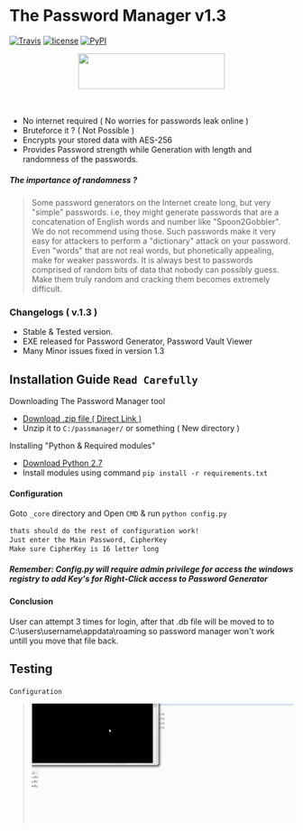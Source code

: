 # The Password Manager v1.3
[![Travis](https://img.shields.io/travis/rust-lang/rust.svg)](https://github.com/roothaxor/The-Password-Manager)
[![license](https://img.shields.io/github/license/mashape/apistatus.svg)](https://www.roothaxor.in)
[![PyPI](https://img.shields.io/pypi/status/Django.svg)](https://github.com/roothaxor/The-Password-Manager)

<p align="center">
  <img width=260 height=63 src="http://orig06.deviantart.net/f419/f/2013/294/b/4/animated_3d_python_powered_logo120frame_apng_by_metallicow-d6rdza2.png">
</p><br />

 * No internet required ( No worries for passwords leak online ) 
 * Bruteforce it ? ( Not Possible )
 * Encrypts your stored data with AES-256
 * Provides Password strength while Generation with length and randomness of the passwords.
##### The importance of randomness ?
> Some password generators on the Internet create long, but very "simple" passwords. i.e, they might generate passwords that are a concatenation of English words and number like "Spoon2Gobbler". We do not recommend using those. Such passwords make it very easy for attackers to perform a "dictionary" attack on your password. Even "words" that are not real words, but phonetically appealing, make for weaker passwords. It is always best to passwords comprised of random bits of data that nobody can possibly guess. Make them truly random and cracking them becomes extremely difficult.

### Changelogs ( v.1.3 )
* Stable & Tested version.
* EXE released for Password Generator, Password Vault Viewer
* Many Minor issues fixed in version 1.3

## Installation Guide `Read Carefully`
Downloading The Password Manager tool
* [Download .zip file ( Direct Link )](https://codeload.github.com/roothaxor/The-Password-Manager/zip/master)
* Unzip it to `C:/passmanager/` or something ( New directory )

Installing "Python & Required modules"

 * [Download Python 2.7](https://www.python.org/downloads/windows/)
 * Install modules using command `pip install -r requirements.txt` 

#### Configuration
Goto `_core` directory and 
Open `CMD` & run `python config.py`
```
thats should do the rest of configuration work!
Just enter the Main Password, CipherKey
Make sure CipherKey is 16 letter long
```
##### Remember: Config.py will require admin privilege for access the windows registry to add Key's for Right-Click access to Password Generator

#### Conclusion
User can attempt 3 times for login, after that .db file will be moved to to C:\users\username\appdata\roaming
so password manager won't work untill you move that file back.

## Testing
`Configuration` </br>
> ![Alt text](tpm.gif)
